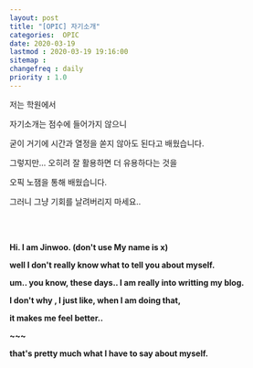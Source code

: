 ```yaml
---
layout: post
title: "[OPIC] 자기소개"
categories:  OPIC
date: 2020-03-19
lastmod : 2020-03-19 19:16:00
sitemap :
changefreq : daily
priority : 1.0
---
```




저는 학원에서 

자기소개는 점수에 들어가지 않으니

굳이 거기에 시간과 열정을 쏟지 않아도 된다고 배웠습니다.



그렇지만... 오히려 잘 활용하면 더 유용하다는 것을 

오픽 노잼을 통해 배웠습니다. 

그러니 그냥 기회를 날려버리지 마세요..

<br>

<br>

**Hi. I am Jinwoo. (don't use My name is x)**

**well I don't really know what to tell you about myself.**

**um.. you know, these days.. I am really into  writting my blog.**

**I don't why , I just like, when I am doing that,** 

**it makes me feel better..** 

**~~~**

**that's pretty much what I have to say about myself.** 





